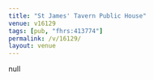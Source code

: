 ```yaml
---
title: "St James' Tavern Public House"
venue: v16129
tags: [pub, "fhrs:413774"]
permalink: /v/16129/
layout: venue
---
```

null